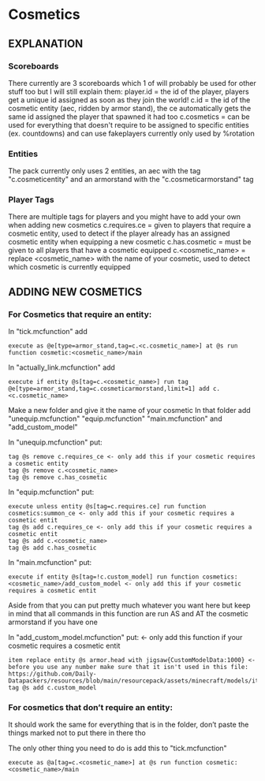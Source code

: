 # <Unnamed Project> Cosmetics
     
##  EXPLANATION
 
###  Scoreboards
 There currently are 3 scoreboards which 1 of will probably be used for other stuff too but I will still explain them:
 player.id = the id of the player, players get a unique id assigned as soon as they join the world!
 c.id = the id of the cosmetic entity (aec, ridden by armor stand), the ce automatically gets the same id assigned the player that spawned it   had too
 c.cosmetics = can be used for everything that doesn't require to be assigned to specific entities (ex. countdowns) and can use fakeplayers
 currently only used by %rotation
 ### Entities
 The pack currently only uses 2 entities, an aec with the tag "c.cosmeticentity" and an armorstand with the "c.cosmeticarmorstand" tag
 ### Player Tags
 There are multiple tags for players and you might have to add your own when adding new cosmetics
 c.requires.ce = given to players that require a cosmetic entity, used to detect if the player already has an assigned cosmetic entity when    equipping a new cosmetic
 c.has.cosmetic = must be given to all players that have a cosmetic equipped
 c.<cosmetic_name> = replace <cosmetic_name> with the name of your cosmetic, used to detect which cosmetic is currently equipped
 
## ADDING NEW COSMETICS
### For Cosmetics that require an entity:
 
In "tick.mcfunction" add
```mcfunction
execute as @e[type=armor_stand,tag=c.<c.cosmetic_name>] at @s run function cosmetic:<cosmetic_name>/main
```
In "actually_link.mcfunction" add
```mcfunction
execute if entity @s[tag=c.<cosmetic_name>] run tag @e[type=armor_stand,tag=c.cosmeticarmorstand,limit=1] add c.<c.cosmetic_name>
```
Make a new folder and give it the name of your cosmetic
In that folder add
  "unequip.mcfunction"
  "equip.mcfunction"
  "main.mcfunction"
  and "add_custom_model"
 
In "unequip.mcfunction" put:
```mcfunction
tag @s remove c.requires_ce <- only add this if your cosmetic requires a cosmetic entity
tag @s remove c.<cosmetic_name>
tag @s remove c.has_cosmetic
```
     
In "equip.mcfunction" put:
```mcfunction
execute unless entity @s[tag=c.requires.ce] run function cosmetics:summon_ce <- only add this if your cosmetic requires a cosmetic entit
tag @s add c.requires_ce <- only add this if your cosmetic requires a cosmetic entit
tag @s add c.<cosmetic_name>
tag @s add c.has_cosmetic
```
 
In "main.mcfunction" put:
```mcfunction
execute if entity @s[tag=!c.custom_model] run function cosmetics:<cosmetic_name>/add_custom_model <- only add this if your cosmetic requires a cosmetic entit
```
Aside from that you can put pretty much whatever you want here but keep in mind that all commands in this function are run AS and AT the cosmetic armorstand if you have one
 
In "add_custom_model.mcfunction" put: <- only add this function if your cosmetic requires a cosmetic entit
```mcfunction
item replace entity @s armor.head with jigsaw{CustomModelData:1000} <- before you use any number make sure that it isn't used in this file: https://github.com/Daily-Datapackers/resources/blob/main/resourcepack/assets/minecraft/models/item/jigsaw.json
tag @s add c.custom_model
```
 
### For cosmetics that don’t require an entity:
It should work the same for everything that is in the folder, don’t paste the things marked not to put there in there tho
 
The only other thing you need to do is add this to "tick.mcfunction"
```mcfunction
execute as @a[tag=c.<cosmetic_name>] at @s run function cosmetic:<cosmetic_name>/main
```
